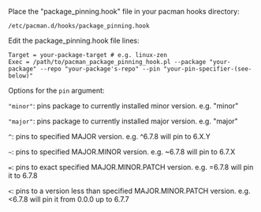 Place the "package_pinning.hook" file in your pacman hooks directory:

    /etc/pacman.d/hooks/package_pinning.hook

Edit the package_pinning.hook file lines:

    Target = your-package-target # e.g. linux-zen
    Exec = /path/to/pacman_package_pinning_hook.pl --package "your-package" --repo "your-package's-repo" --pin "your-pin-specifier-(see-below)"

Options for the `pin` argument:  

`"minor"`: pins package to currently installed minor version. e.g. "minor" 

`"major"`: pins package to currently installed major version. e.g. "major" 

`^`: pins to specified MAJOR version. e.g. ^6.7.8 will pin to 6.X.Y  

`~`: pins to specified MAJOR.MINOR version. e.g. ~6.7.8 will pin to 6.7.X 

`=`: pins to exact specified MAJOR.MINOR.PATCH version. e.g. =6.7.8 will pin it to 6.7.8 

`<`: pins to a version less than specified MAJOR.MINOR.PATCH version. e.g. <6.7.8 will pin it from 0.0.0 up to 6.7.7  
